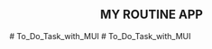 <h2 align="center">MY ROUTINE APP</h2>
#   T o _ D o _ T a s k _ w i t h _ M U I  
 #   T o _ D o _ T a s k _ w i t h _ M U I  
 